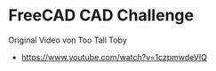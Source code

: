 # FreeCAD CAD Challenge

Original Video von Too Tall Toby

- https://www.youtube.com/watch?v=1czpmwdeVlQ
